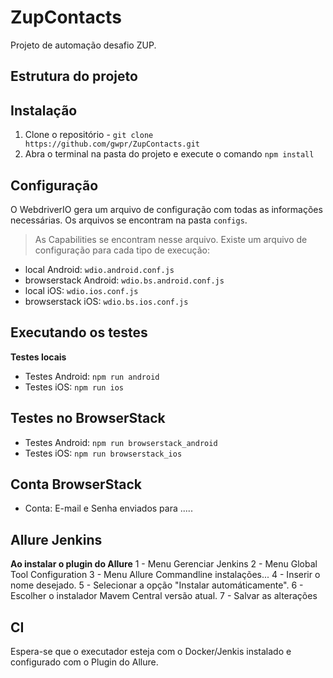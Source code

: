 # ZupContacts
Projeto de automação desafio ZUP.

## Estrutura do projeto


## Instalação
1. Clone o repositório - `git clone https://github.com/gwpr/ZupContacts.git`
2. Abra o terminal na pasta do projeto e execute o comando `npm install`

## Configuração
O WebdriverIO gera um arquivo de configuração com todas as informações necessárias. 
Os arquivos se encontram na pasta `configs`.
> As Capabilities se encontram nesse arquivo.
Existe um arquivo de configuração para cada tipo de execução:
- local Android: `wdio.android.conf.js`
- browserstack Android: `wdio.bs.android.conf.js`
- local iOS: `wdio.ios.conf.js`
- browserstack iOS: `wdio.bs.ios.conf.js`

## Executando os testes
**Testes locais**
  - Testes Android: `npm run android`
  - Testes iOS: `npm run ios`

## Testes no BrowserStack
  - Testes Android: `npm run browserstack_android`
  - Testes iOS: `npm run browserstack_ios`
  
## Conta BrowserStack
- Conta: E-mail e Senha enviados para .....

## Allure Jenkins
**Ao instalar o plugin do Allure**
1 - Menu Gerenciar Jenkins
2 - Menu Global Tool Configuration
3 - Menu Allure Commandline instalações...
4 - Inserir o nome desejado.
5 - Selecionar a opção "Instalar automáticamente".
6 - Escolher o instalador Mavem Central versão atual.
7 - Salvar as alterações

## CI
  Espera-se que o executador esteja com o Docker/Jenkis instalado e configurado com o Plugin do Allure.